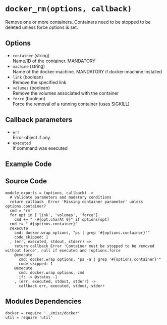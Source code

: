 
# `docker_rm(options, callback)`

Remove one or more containers. Containers need to be stopped to be deleted unless
force options is set.

## Options

*   `container` (string)   
    Name/ID of the container. MANDATORY   
*   `machine` (string)   
    Name of the docker-machine. MANDATORY if docker-machine installed   
*   `link` (boolean)   
    Remove the specified link   
*   `volumes` (boolean)   
    Remove the volumes associated with the container   
*   `force` (boolean)   
    Force the removal of a running container (uses SIGKILL)   

## Callback parameters

*   `err`   
    Error object if any.   
*   `executed`   
    if command was executed   

## Example Code

## Source Code

    module.exports = (options, callback) ->
      # Validate parameters and madatory conditions
      return callback  Error 'Missing container parameter' unless options.container?
      cmd = 'rm'
      for opt in ['link', 'volumes', 'force']
        cmd += " -#{opt.charAt 0}" if options[opt]
      cmd += " #{options.container}"
      @execute
        cmd: docker.wrap options, "ps | grep '#{options.container}'"
        code_skipped: 1
      , (err, executed, stdout, stderr) =>
        return callback Error 'Container must be stopped to be removed without force', null if executed and !options.force
        @execute
          cmd: docker.wrap options, "ps -a | grep '#{options.container}'"
          code_skipped: 1
        @execute
          cmd: docker.wrap options, cmd
          if: -> @status -1
        , (err, executed, stdout, stderr) -> 
          callback err, executed, stdout, stderr

## Modules Dependencies

    docker = require '../misc/docker'
    util = require 'util'

